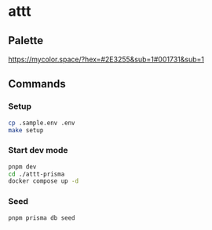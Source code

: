 # attt

## Palette

https://mycolor.space/?hex=#2E3255&sub=1#001731&sub=1

## Commands

### Setup

```sh
cp .sample.env .env
make setup
```

### Start dev mode

```sh
pnpm dev
cd ./attt-prisma
docker compose up -d
```

### Seed

```sh
pnpm prisma db seed
```
